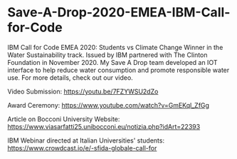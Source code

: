 # Save-A-Drop-2020-EMEA-IBM-Call-for-Code

IBM Call for Code EMEA 2020: Students vs Climate Change Winner in the Water Sustainability track. Issued by IBM partnered with The Clinton Foundation in November 2020. My Save A Drop team developed an IOT interface to help reduce water consumption and promote responsible water use. For more details, check out our video. 

Video Submission: https://youtu.be/7FZYWSU2dZo

Award Ceremony: https://www.youtube.com/watch?v=GmEKql_ZfGg

Article on Bocconi University Website: https://www.viasarfatti25.unibocconi.eu/notizia.php?idArt=22393

IBM Webinar directed at Italian Universities' students: https://www.crowdcast.io/e/-sfida-globale-call-for
